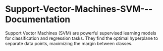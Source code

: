 # Support-Vector-Machines-SVM---Documentation
Support Vector Machines (SVM) are powerful supervised learning models for classification and regression tasks. They find the optimal hyperplane to separate data points, maximizing the margin between classes.
